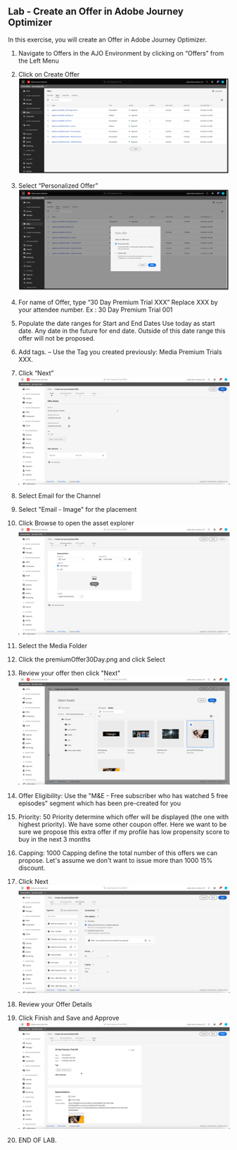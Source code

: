 ## Lab - Create an Offer in Adobe Journey Optimizer

In this exercise, you will create an Offer in Adobe Journey Optimizer.

1.  Navigate to Offers in the AJO Environment by clicking on “Offers” from the Left Menu
2.  Click on Create Offer
![Offer](https://github.com/adobe-dss-aep/ajo-handson-labs/blob/f8a7c3ee04fa81d865ada7b9e54c2b0a0e09b83f/ME/0.%20Images/Offer_1.png)

3.  Select “Personalized Offer”
![Offer](https://github.com/adobe-dss-aep/ajo-handson-labs/blob/f8a7c3ee04fa81d865ada7b9e54c2b0a0e09b83f/ME/0.%20Images/Offer_2.png)

4.  For name of Offer, type “30 Day Premium Trial XXX” Replace XXX by your attendee number. Ex : 30 Day Premium Trial 001

5.  Populate the date ranges for Start and End Dates
Use today as start date. 
Any date in the future for end date. Outside of this date range this offer will not be proposed. 

6.  Add tags. – Use the Tag you created previously: Media Premium Trials XXX.

7.  Click “Next”
![Offer](https://github.com/adobe-dss-aep/ajo-handson-labs/blob/f8a7c3ee04fa81d865ada7b9e54c2b0a0e09b83f/ME/0.%20Images/Offer_3.png)

8.  Select Email for the Channel
9.  Select "Email - Image" for the placement
10. Click Browse to open the asset explorer
![Offer](https://github.com/adobe-dss-aep/ajo-handson-labs/blob/f8a7c3ee04fa81d865ada7b9e54c2b0a0e09b83f/ME/0.%20Images/Offer_4a.png)

11.  Select the Media Folder
12.  Click the premiumOffer30Day.png and click Select
13.  Review your offer then click "Next"
![Offer](https://github.com/adobe-dss-aep/ajo-handson-labs/blob/f8a7c3ee04fa81d865ada7b9e54c2b0a0e09b83f/ME/0.%20Images/Offer_4.png)

14. Offer Eligibility:  Use the "M&E - Free subscriber who has watched 5 free episodes" segment which has been pre-created for you
15. Priority:  50
Priority determine which offer will be displayed (the one with highest priority). We have some other coupon offer. Here we want to be sure we propose this extra offer if my profile has low propensity score to buy in the next 3 months

16. Capping:  1000
Capping define the total number of this offers we can propose. Let's assume we don't want to issue more than 1000 15% discount.  

17. Click Next
![Offer](https://github.com/adobe-dss-aep/ajo-handson-labs/blob/f8a7c3ee04fa81d865ada7b9e54c2b0a0e09b83f/ME/0.%20Images/Offer_5.png)

18.  Review your Offer Details
19.  Click Finish and Save and Approve
![Offer](https://github.com/adobe-dss-aep/ajo-handson-labs/blob/f8a7c3ee04fa81d865ada7b9e54c2b0a0e09b83f/ME/0.%20Images/Offer_6.png)

20.  END OF LAB.
